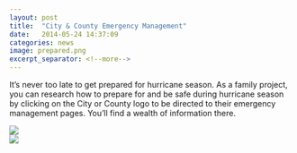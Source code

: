 ```yaml
---
layout: post
title:  "City & County Emergency Management"
date:   2014-05-24 14:37:09
categories: news
image: prepared.png
excerpt_separator: <!--more-->
---
```

It’s never too late to get prepared for hurricane season. As a family project, you can research how to prepare for and be safe during hurricane season by clicking on the City or County logo to be directed to their emergency management pages. You’ll find a wealth of information there.

<div class="row text-center">
	<div class="col-xs-6">
		<a href="http://www.hillsboroughcounty.org/emergency/" target="_blank">
			<img src="{{site.baseurl}}/images/hc-logo.png" class="img-responsive">
		</a>
	</div>
	<div class="col-xs-6">
		<a href="http://www.tampagov.net/dept_emergency_management/" target="_blank">
			<img src="{{site.baseurl}}/images/city-tampa-logo.png" class="img-responsive">
		</a>
	</div>
</div>